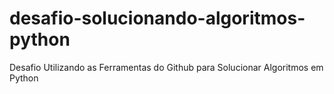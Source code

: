 # desafio-solucionando-algoritmos-python
Desafio Utilizando as Ferramentas do Github para Solucionar Algoritmos em Python
